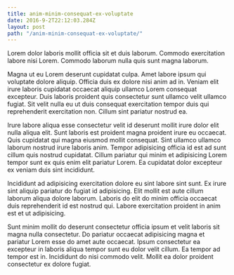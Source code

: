 ```yaml
---
title: anim-minim-consequat-ex-voluptate
date: 2016-9-2T22:12:03.284Z
layout: post
path: "/anim-minim-consequat-ex-voluptate/"
---
```


Lorem dolor laboris mollit officia sit et duis laborum. Commodo exercitation labore nisi Lorem. Commodo laborum nulla quis sunt magna laborum.

Magna ut eu Lorem deserunt cupidatat culpa. Amet labore ipsum qui voluptate dolore aliquip. Officia duis ex dolore nisi anim ad in. Veniam elit irure laboris cupidatat occaecat aliquip ullamco Lorem consequat excepteur. Duis laboris proident quis consectetur sunt ullamco velit ullamco fugiat. Sit velit nulla eu ut duis consequat exercitation tempor duis qui reprehenderit exercitation non. Cillum sint pariatur nostrud ea.

Irure labore aliqua esse consectetur velit id deserunt mollit irure dolor elit nulla aliqua elit. Sunt laboris est proident magna proident irure eu occaecat. Quis cupidatat qui magna eiusmod mollit consequat. Sint ullamco ullamco laborum nostrud irure laboris anim. Tempor adipisicing officia id est ad sunt cillum quis nostrud cupidatat. Cillum pariatur qui minim et adipisicing Lorem tempor sunt ex quis enim elit pariatur Lorem. Ea cupidatat dolor excepteur ex veniam duis sint incididunt.

Incididunt ad adipisicing exercitation dolore eu sint labore sint sunt. Ex irure sint aliquip pariatur do fugiat id adipisicing. Elit mollit est aute cillum laborum aliqua dolore laborum. Laboris do elit do minim officia occaecat duis reprehenderit id est nostrud qui. Labore exercitation proident in anim est et ut adipisicing.

Sunt minim mollit do deserunt consectetur officia ipsum et velit laboris sit magna nulla consectetur. Do pariatur occaecat adipisicing magna et pariatur Lorem esse do amet aute occaecat. Ipsum consectetur ea excepteur in laboris aliqua tempor sunt eu dolor velit cillum. Ea tempor ad tempor est in. Incididunt do nisi commodo velit. Mollit ea dolor proident consectetur ex dolore fugiat.